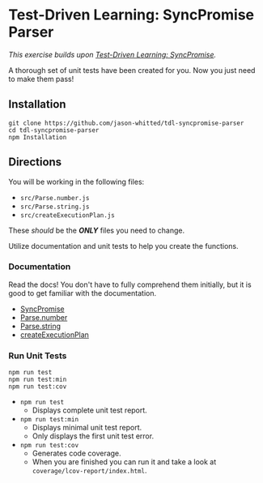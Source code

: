 # Test-Driven Learning: SyncPromise Parser
_This exercise builds upon [Test-Driven Learning: SyncPromise](https://github.com/jason-whitted/tdl-syncpromise)._

A thorough set of unit tests have been created for you.  Now you just need to make them pass!

## Installation
```
git clone https://github.com/jason-whitted/tdl-syncpromise-parser
cd tdl-syncpromise-parser
npm Installation
```

## Directions
You will be working in the following files:
- `src/Parse.number.js`
- `src/Parse.string.js`
- `src/createExecutionPlan.js`

These _should_ be the ***ONLY*** files you need to change.

Utilize documentation and unit tests to help you create the functions.

### Documentation
Read the docs!  You don't have to fully comprehend them initially, but it is good to get familiar with the documentation.

- [SyncPromise](docs/SyncPromise.md)
- [Parse.number](docs/Parse.number.md)
- [Parse.string](docs/Parse.string.md)
- [createExecutionPlan](docs/createExecutionPlan.md)

### Run Unit Tests
```
npm run test
npm run test:min
npm run test:cov
```

- `npm run test`
  - Displays complete unit test report.
- `npm run test:min`
  - Displays minimal unit test report.
  - Only displays the first unit test error.
- `npm run test:cov`
  - Generates code coverage.
  - When you are finished you can run it and take a look at `coverage/lcov-report/index.html`.
